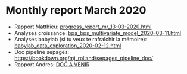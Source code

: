<!-- ## 22-11-2019 meeting agenda & docs

Here are the different documents for the 22-11-19 meeting.

### 1. Sepages data

#### Imputation below LOD

* Previous doc justifying the fill-in method (no need to review): [imputation_below_lod_2019-11-20](docs/imputation_below_lod_2019-11-20.html)
* Validation of the fill-in method: [fill_in_vs_machine_reading_2019-11-20](docs/fill_in_vs_machine_reading_2019-11-20.html)

#### Correction for protocol variables

* phenols: [protocol_variables_vs_phenols_2019-11-20](docs/protocol_variables_vs_phenols_2019-11-20.html)
* phthalates: [protocol_variables_vs_phthalates_2019-11-20](docs/protocol_variables_vs_phthalates_2019-11-20.html)

### 2. BPA/BPS VS Growth 

* Variable coding document update: [variable_coding_2019-11-20](docs/variable_coding_2019-11-20.html)
* Preliminary results: [multivariate_model_2019-11-20](docs/multivariate_model_2019-11-20.html) 

# BPA/BPS growth - 12/12/19 meeting

Last version of multivariate models: [multivariate_model_2019-12-11](docs/multivariate_model_2019-12-11.html) -->

# Monthly report March 2020

* Rapport Matthieu: [progress_report_mr_13-03-2020.html](docs/progress_report_mr_13-03-2020.html)
* Analyses croissance: [bpa_bps_multivariate_model_2020-03-11.html](docs/multivariate_model_2020-03-11.html)
* Analyses babylab (si tu veux te rafraîchir la mémoire): [babylab_data_exploration_2020-02-12.html](docs/babylab_data_exploration_2020-02-12.html)
* Doc pipeline sepages: https://bookdown.org/mj_rolland/sepages_pipeline_doc/
* Rapport Andres: [DOC A VENIR]()

